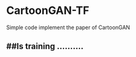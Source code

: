 # CartoonGAN-TF
Simple code implement the paper of CartoonGAN

##Is training ..........
---------------------

